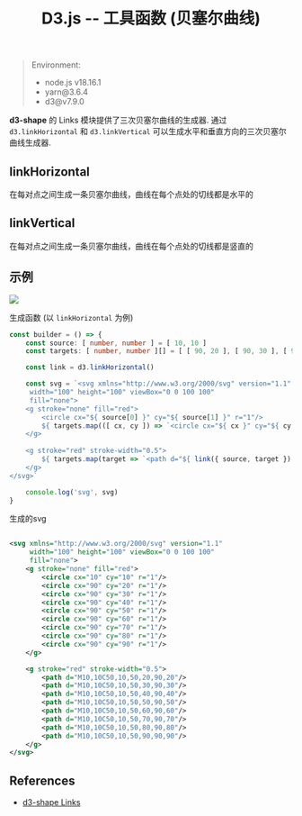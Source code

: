 ﻿---
title: D3.js -- 工具函数 (贝塞尔曲线)
category: javascript
created: 2024/09/25
---

> Environment:
> - node.js v18.16.1
> - yarn\@3.6.4
> - d3\@v7.9.0

**d3-shape** 的 Links 模块提供了三次贝塞尔曲线的生成器. 通过 `d3.linkHorizontal` 和 `d3.linkVertical` 可以生成水平和垂直方向的三次贝塞尔曲线生成器.

## linkHorizontal

在每对点之间生成一条贝塞尔曲线，曲线在每个点处的切线都是水平的

## linkVertical

在每对点之间生成一条贝塞尔曲线，曲线在每个点处的切线都是竖直的

## 示例

![](/media/d3_utils_bezier_curve/horizontal.png)

生成函数 (以 `linkHorizontal` 为例)

```ts
const builder = () => {
    const source: [ number, number ] = [ 10, 10 ]
    const targets: [ number, number ][] = [ [ 90, 20 ], [ 90, 30 ], [ 90, 40 ], [ 90, 50 ], [ 90, 60 ], [ 90, 70 ], [ 90, 80 ], [ 90, 90 ] ]

    const link = d3.linkHorizontal()

    const svg = `<svg xmlns="http://www.w3.org/2000/svg" version="1.1"
     width="100" height="100" viewBox="0 0 100 100"
     fill="none">
    <g stroke="none" fill="red">
        <circle cx="${ source[0] }" cy="${ source[1] }" r="1"/>
        ${ targets.map(([ cx, cy ]) => `<circle cx="${ cx }" cy="${ cy }" r="1"/>`).join('\n') }
    </g>
    
    <g stroke="red" stroke-width="0.5">
        ${ targets.map(target => `<path d="${ link({ source, target }) }"/>`).join('\n') }
    </g>
</svg>`

    console.log('svg', svg)
}
```

生成的svg

```svg

<svg xmlns="http://www.w3.org/2000/svg" version="1.1"
     width="100" height="100" viewBox="0 0 100 100"
     fill="none">
    <g stroke="none" fill="red">
        <circle cx="10" cy="10" r="1"/>
        <circle cx="90" cy="20" r="1"/>
        <circle cx="90" cy="30" r="1"/>
        <circle cx="90" cy="40" r="1"/>
        <circle cx="90" cy="50" r="1"/>
        <circle cx="90" cy="60" r="1"/>
        <circle cx="90" cy="70" r="1"/>
        <circle cx="90" cy="80" r="1"/>
        <circle cx="90" cy="90" r="1"/>
    </g>

    <g stroke="red" stroke-width="0.5">
        <path d="M10,10C50,10,50,20,90,20"/>
        <path d="M10,10C50,10,50,30,90,30"/>
        <path d="M10,10C50,10,50,40,90,40"/>
        <path d="M10,10C50,10,50,50,90,50"/>
        <path d="M10,10C50,10,50,60,90,60"/>
        <path d="M10,10C50,10,50,70,90,70"/>
        <path d="M10,10C50,10,50,80,90,80"/>
        <path d="M10,10C50,10,50,90,90,90"/>
    </g>
</svg>
```

## References

- [d3-shape Links](https://d3js.org/d3-shape/link)
